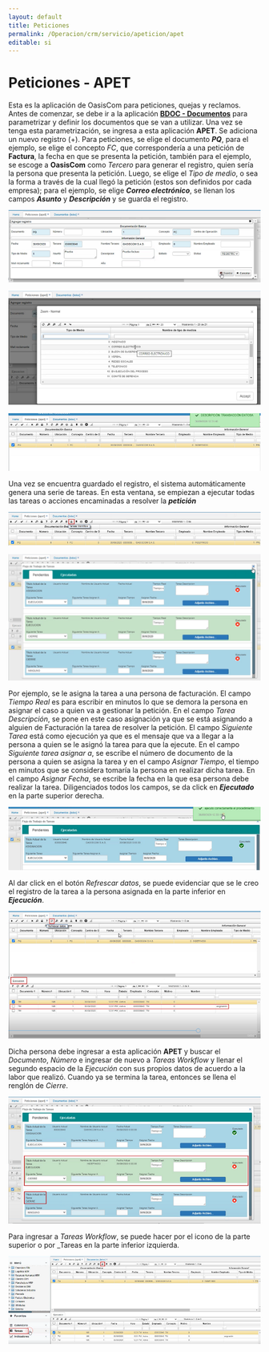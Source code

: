 ```yaml
---
layout: default
title: Peticiones
permalink: /Operacion/crm/servicio/apeticion/apet
editable: si
---
```


# Peticiones - APET  

Esta es la aplicación de OasisCom para peticiones, quejas y reclamos.  Antes de comenzar, se debe ir a la aplicación [**BDOC - Documentos**](http://docs.oasiscom.com/Operacion/common/bsistema/bdoc) para parametrizar y definir los documentos que se van a utilizar.  Una vez se tenga esta parametrización, se ingresa a esta aplicación **APET**.  Se adiciona un nuevo registro (+).  Para peticiones, se elige el documento _**PQ**_, para el ejemplo, se elige el concepto _FC_, que correspondería a una petición de **Factura**, la fecha en que se presenta la petición, también para el ejemplo, se escoge a **OasisCom** como _Tercero_ para generar el registro, quien sería la persona que presenta la petición.  Luego, se elige el _Tipo de medio_, o sea la forma a través de la cual llegó la petición (estos son definidos por cada empresa); para el ejemplo, se elige _**Correo electrónico**_, se llenan los campos _**Asunto**_ y _**Descripción**_ y se guarda el registro.

![](apet.png)  

![](apet1.png)  

![](apet2.png)  

Una vez se encuentra guardado el registro, el sistema automáticamente genera una serie de tareas.  En esta ventana, se empiezan a ejecutar todas las tareas o acciones encaminadas a resolver la _**petición**_  

![](apet3.png)  

![](apet4.png)  

Por ejemplo, se le asigna la tarea a una persona de facturación.  El campo _Tiempo Real_ es para escribir en minutos lo que se demora la persona en asignar el caso a quien va a gestionar la petición.  En el campo _Tarea Descripción_, se pone en este caso asignación ya que se está asignando a alguien de Facturación la tarea de resolver la petición.  El campo _Siguiente Tarea_ está como ejecución ya que es el mensaje que va a llegar a la persona a quien se le asignó la tarea para que la ejecute.  En el campo _Siguiente tarea asignar a_, se escribe el número de documento de la persona a quien se asigna la tarea y en el campo _Asignar Tiempo_, el tiempo en minutos que se considera tomaría la persona en realizar dicha tarea.  En el campo _Asignar Fecha_, se escribe la fecha en la que esa persona debe realizar la tarea.  Diligenciados todos los campos, se da click en _**Ejecutado**_ en la parte superior derecha.  

![](apet5.png)  

Al dar click en el botón _Refrescar datos_, se puede evidenciar que se le creo el registro de la tarea a la persona asignada en la parte inferior en _**Ejecución**_.  

![](apet6.png)  

Dicha persona debe ingresar a esta aplicación **APET** y buscar el _Documento_, _Número_ e ingresar de nuevo a _Tareas Workflow_ y llenar el segundo espacio de la _Ejecución_ con sus propios datos de acuerdo a la labor que realizó.  Cuando ya se termina la tarea, entonces se llena el renglón de _Cierre_.  

![](apet7.png)  

Para ingresar a _Tareas Workflow_, se puede hacer por el icono de la parte superior o por _Tareas en la parte inferior izquierda.  

![](apet8.png)





